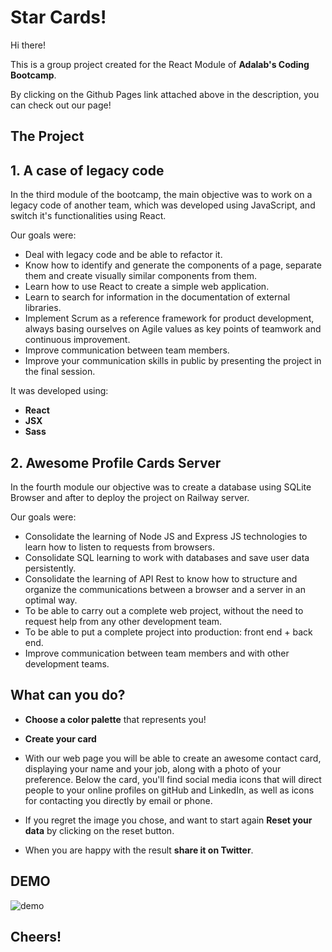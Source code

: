 # Star Cards!

Hi there!

This is a group project created for the React Module of **Adalab's Coding Bootcamp**.

By clicking on the Github Pages link attached above in the description, you can check out our page!

## The Project

## 1. A case of legacy code

In the third module of the bootcamp, the main objective was to work on a legacy code of another team, which was developed using JavaScript, and switch it's functionalities using React.

Our goals were:

- Deal with legacy code and be able to refactor it.
- Know how to identify and generate the components of a page, separate them and create visually similar components from them.
- Learn how to use React to create a simple web application.
- Learn to search for information in the documentation of external libraries.
- Implement Scrum as a reference framework for product development, always basing ourselves on Agile values ​​as key points of teamwork and continuous improvement.
- Improve communication between team members.
- Improve your communication skills in public by presenting the project in the final session.

It was developed using:

- **React**
- **JSX**
- **Sass**

## 2. Awesome Profile Cards Server

In the fourth module our objective was to create a database using SQLite Browser and after to deploy the project on Railway server.

Our goals were:

- Consolidate the learning of Node JS and Express JS technologies to learn how to listen to requests from browsers.
- Consolidate SQL learning to work with databases and save user data persistently.
- Consolidate the learning of API Rest to know how to structure and organize the communications between a browser and a server in an optimal way.
- To be able to carry out a complete web project, without the need to request help from any other development team.
- To be able to put a complete project into production: front end + back end.
- Improve communication between team members and with other development teams.

## What can you do?

- **Choose a color palette** that represents you!

- **Create your card**

- With our web page you will be able to create an awesome contact card, displaying your name and your job, along with a photo of your preference. Below the card, you'll find social media icons that will direct people to your online profiles on gitHub and LinkedIn, as well as icons for contacting you directly by email or phone.

- If you regret the image you chose, and want to start again **Reset your data** by clicking on the reset button.

- When you are happy with the result **share it on Twitter**.

## DEMO

![demo](/assets/demo.gif)

## Cheers!
